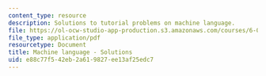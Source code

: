 ```yaml
---
content_type: resource
description: Solutions to tutorial problems on machine language.
file: https://ol-ocw-studio-app-production.s3.amazonaws.com/courses/6-004-computation-structures-spring-2009/e88c77f542eb2a619827ee13af25edc7_MIT6_004s09_tutor12_sol.pdf
file_type: application/pdf
resourcetype: Document
title: Machine language - Solutions
uid: e88c77f5-42eb-2a61-9827-ee13af25edc7
---
```

